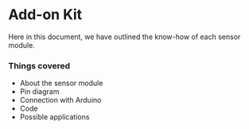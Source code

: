 # Add-on Kit

Here in this document, we have outlined the know-how of each sensor module.

### Things covered

* About the sensor module
* Pin diagram
* Connection with Arduino
* Code
* Possible applications

